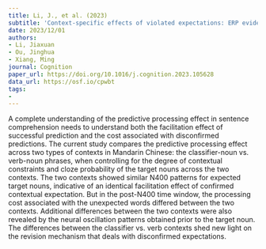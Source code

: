 ```yaml
---
title: Li, J., et al. (2023)
subtitle: 'Context-specific effects of violated expectations: ERP evidence'
date: 2023/12/01
authors:
- Li, Jiaxuan
- Ou, Jinghua
- Xiang, Ming
journal: Cognition
paper_url: https://doi.org/10.1016/j.cognition.2023.105628
data_url: https://osf.io/cpwbt
tags:
- 
---
```


A complete understanding of the predictive processing effect in sentence comprehension needs to understand both the facilitation effect of successful prediction and the cost associated with disconfirmed predictions. The current study compares the predictive processing effect across two types of contexts in Mandarin Chinese: the classifier-noun vs. verb-noun phrases, when controlling for the degree of contextual constraints and cloze probability of the target nouns across the two contexts. The two contexts showed similar N400 patterns for expected target nouns, indicative of an identical facilitation effect of confirmed contextual expectation. But in the post-N400 time window, the processing cost associated with the unexpected words differed between the two contexts. Additional differences between the two contexts were also revealed by the neural oscillation patterns obtained prior to the target noun. The differences between the classifier vs. verb contexts shed new light on the revision mechanism that deals with disconfirmed expectations.
